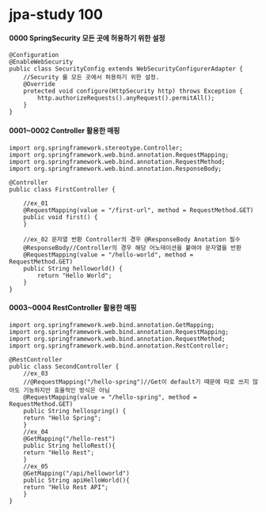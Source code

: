 # jpa-study 100
#### 0000 SpringSecurity 모든 곳에 허용하기 위한 설정    
    @Configuration
    @EnableWebSecurity
    public class SecurityConfig extends WebSecurityConfigurerAdapter {
        //Security 를 모든 곳에서 허용하기 위한 설정.
        @Override
        protected void configure(HttpSecurity http) throws Exception {
            http.authorizeRequests().anyRequest().permitAll();
        }
    }
#### 0001~0002 Controller 활용한 매핑
    import org.springframework.stereotype.Controller;
    import org.springframework.web.bind.annotation.RequestMapping;
    import org.springframework.web.bind.annotation.RequestMethod;
    import org.springframework.web.bind.annotation.ResponseBody;
        
    @Controller
    public class FirstController {
    
        //ex_01
        @RequestMapping(value = "/first-url", method = RequestMethod.GET)
        public void first() {
        }
    
        //ex_02 문자열 반환 Controller의 경우 @ResponseBody Anotation 필수
        @ResponseBody//Controller의 경우 해당 어노테이션을 붙여야 문자열을 반환
        @RequestMapping(value = "/hello-world", method = RequestMethod.GET)
        public String helloworld() {
            return "Hello World";
        }
    }
#### 0003~0004 RestController 활용한 매핑
    import org.springframework.web.bind.annotation.GetMapping;
    import org.springframework.web.bind.annotation.RequestMapping;
    import org.springframework.web.bind.annotation.RequestMethod;
    import org.springframework.web.bind.annotation.RestController;
    
    @RestController
    public class SecondController {
        //ex_03
        //@RequestMapping("/hello-spring")//Get이 default기 때문에 따로 쓰지 않아도 기능하지만 효율적인 방식은 아님
        @RequestMapping(value = "/hello-spring", method = RequestMethod.GET)
        public String hellospring() {
        return "Hello Spring";
        }
        //ex_04
        @GetMapping("/hello-rest")
        public String helloRest(){
        return "Hello Rest";
        }
        //ex_05
        @GetMapping("/api/helloworld")
        public String apiHelloWorld(){
        return "Hello Rest API";
        }
    }


